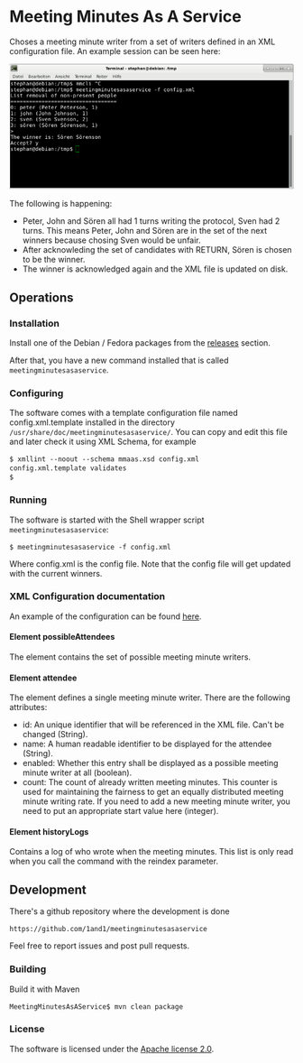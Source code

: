 # Meeting Minutes As A Service

Choses a meeting minute writer from a set of writers
defined in an XML configuration file. An example session can be seen here:

![Example session](https://raw.githubusercontent.com/1and1/meetingminutesasaservice/master/images/example_session.png "Example session")

The following is happening:
* Peter, John and Sören all had 1 turns writing the protocol, Sven had 2 turns. This means Peter, John and Sören are in the set of the next winners because chosing Sven would be unfair.
* After acknowleding the set of candidates with RETURN, Sören is chosen to be the winner.
* The winner is acknowledged again and the XML file is updated on disk.

## Operations

### Installation

Install one of the Debian / Fedora packages from the [releases](https://github.com/1and1/meetingminutesasaservice/releases)
section.

After that, you have a new command installed that is called `meetingminutesasaservice`.
    
### Configuring

The software comes with a template configuration file named
config.xml.template installed in the directory `/usr/share/doc/meetingminutesasaservice/`.
You can copy and edit this file and later check it
using XML Schema, for example

    $ xmllint --noout --schema mmaas.xsd config.xml
    config.xml.template validates
    $

### Running

The software is started with the Shell wrapper script `meetingminutesasaservice`:

    $ meetingminutesasaservice -f config.xml 

Where config.xml is the config file. 
Note that the config file will get updated with the current
winners.
    
### XML Configuration documentation

An example of the configuration can be found [here](https://raw.githubusercontent.com/1and1/meetingminutesasaservice/master/src/main/resources/config.xml.template).

#### Element possibleAttendees

The element contains the set of possible meeting minute writers.

#### Element attendee

The element defines a single meeting minute writer. There are the following attributes:

* id: An unique identifier that will be referenced in the XML file. Can't be changed (String).
* name: A human readable identifier to be displayed for the attendee (String).
* enabled: Whether this entry shall be displayed as a possible meeting minute writer at all (boolean).
* count: The count of already written meeting minutes. This counter is used for maintaining the fairness to get an equally distributed meeting minute writing rate. If you need to add a new meeting minute writer, you need to put an appropriate start value here (integer).

#### Element historyLogs

Contains a log of who wrote when the meeting minutes. This list is only read when you call the command with the reindex parameter.

## Development

There's a github repository where the development is done

    https://github.com/1and1/meetingminutesasaservice
    
Feel free to report issues and post pull requests.

### Building

Build it with Maven

    MeetingMinutesAsAService$ mvn clean package

### License

The software is licensed under the [Apache license 2.0](http://www.apache.org/licenses/LICENSE-2.0).
